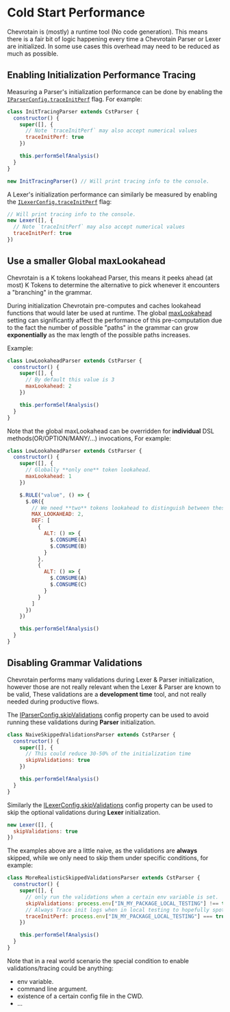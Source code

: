 # Cold Start Performance

Chevrotain is (mostly) a runtime tool (No code generation).
This means there is a fair bit of logic happening every time a Chevrotain Parser or Lexer are initialized.
In some use cases this overhead may need to be reduced as much as possible.

## Enabling Initialization Performance Tracing

Measuring a Parser's initialization performance can be done by enabling the
[`IParserConfig.traceInitPerf`](https://chevrotain.io/documentation/7_1_1/interfaces/iparserconfig.html#traceinitperf)
flag. For example:

```javascript
class InitTracingParser extends CstParser {
  constructor() {
    super([], {
      // Note `traceInitPerf` may also accept numerical values
      traceInitPerf: true
    })

    this.performSelfAnalysis()
  }
}

new InitTracingParser() // Will print tracing info to the console.
```

A Lexer's initialization performance can similarly be measured by enabling the
[`ILexerConfig.traceInitPerf`](https://chevrotain.io/documentation/7_1_1/interfaces/ilexerconfig.html#traceinitperf)
flag:

```javascript
// Will print tracing info to the console.
new Lexer([], {
  // Note `traceInitPerf` may also accept numerical values
  traceInitPerf: true
})
```

## Use a smaller Global maxLookahead

Chevrotain is a K tokens lookahead Parser, this means it peeks ahead (at most) K Tokens to
determine the alternative to pick whenever it encounters a "branching" in the grammar.

During initialization Chevrotain pre-computes and caches lookahead functions that would
later be used at runtime. The global [maxLookahead](https://chevrotain.io/documentation/7_1_1/interfaces/iparserconfig.html#maxlookahead)
setting can significantly affect the performance of this pre-computation due to the fact the number of possible "paths"
in the grammar can grow **exponentially** as the max length of the possible paths increases.

Example:

```javascript
class LowLookaheadParser extends CstParser {
  constructor() {
    super([], {
      // By default this value is 3
      maxLookahead: 2
    })

    this.performSelfAnalysis()
  }
}
```

Note that the global maxLookahead can be overridden for **individual** DSL methods(OR/OPTION/MANY/...) invocations, For example:

```javascript
class LowLookaheadParser extends CstParser {
  constructor() {
    super([], {
      // Globally **only one** token lookahead.
      maxLookahead: 1
    })

    $.RULE("value", () => {
      $.OR({
        // We need **two** tokens lookahead to distinguish between these two alternatives
        MAX_LOOKAHEAD: 2,
        DEF: [
          {
            ALT: () => {
              $.CONSUME(A)
              $.CONSUME(B)
            }
          },
          {
            ALT: () => {
              $.CONSUME(A)
              $.CONSUME(C)
            }
          }
        ]
      })
    })

    this.performSelfAnalysis()
  }
}
```

## Disabling Grammar Validations

Chevrotain performs many validations during Lexer & Parser initialization, however those are not really relevant
when the Lexer & Parser are known to be valid, These validations are a **development time** tool, and not really needed during productive flows.

The [IParserConfig.skipValidations](https://chevrotain.io/documentation/7_1_1/interfaces/iparserconfig.html#skipvalidations)
config property can be used to avoid running these validations during **Parser** initialization.

```javascript
class NaiveSkippedValidationsParser extends CstParser {
  constructor() {
    super([], {
      // This could reduce 30-50% of the initialization time
      skipValidations: true
    })

    this.performSelfAnalysis()
  }
}
```

Similarly the [ILexerConfig.skipValidations](https://chevrotain.io/documentation/7_1_1/interfaces/ilexerconfig.html#skipvalidations)
config property can be used to skip the optional validations during **Lexer** initialization.

```javascript
new Lexer([], {
  skipValidations: true
})
```

The examples above are a little naive, as the validations are **always** skipped, while we only need to skip
them under specific conditions, for example:

```javascript
class MoreRealisticSkippedValidationsParser extends CstParser {
  constructor() {
    super([], {
      // only run the validations when a certain env variable is set.
      skipValidations: process.env["IN_MY_PACKAGE_LOCAL_TESTING"] !== true,
      // Always Trace init logs when in local testing to hopefully spot regressions.
      traceInitPerf: process.env["IN_MY_PACKAGE_LOCAL_TESTING"] === true
    })

    this.performSelfAnalysis()
  }
}
```

Note that in a real world scenario the special condition to enable validations/tracing could be anything:

- env variable.
- command line argument.
- existence of a certain config file in the CWD.
- ...
